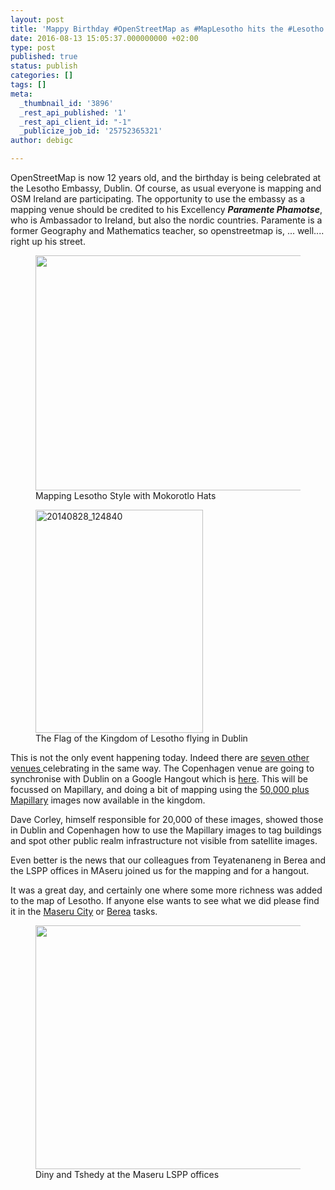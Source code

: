 ```yaml
---
layout: post
title: 'Mappy Birthday #OpenStreetMap as #MapLesotho hits the #Lesotho Embassy Dublin'
date: 2016-08-13 15:05:37.000000000 +02:00
type: post
published: true
status: publish
categories: []
tags: []
meta:
  _thumbnail_id: '3896'
  _rest_api_published: '1'
  _rest_api_client_id: "-1"
  _publicize_job_id: '25752365321'
author: debigc

---
```


OpenStreetMap is now 12 years old, and the birthday is being celebrated at the Lesotho Embassy, Dublin. Of course, as usual everyone is mapping and OSM Ireland are participating. The opportunity to use the embassy as a mapping venue should be credited to his Excellency <em><strong>Paramente Phamotse</strong></em>, who is Ambassador to Ireland, but also the nordic countries. Paramente is a former Geography and Mathematics teacher, so openstreetmap is, ... well.... right up his street.


<figure><img class="uqvYjb KgFPz" src="https://lh3.googleusercontent.com/-NaG_RX_G-Ec/V68ar_3zMSI/AAAAAAAC5vI/IqFp2mRfWkg7b3dvYQxGe5Hi9eJEs9d5gCK8B/s512/2343888158052087739%253Faccount_id%253D1" alt="" width="668" height="376" /> <figcaption>Mapping Lesotho Style with Mokorotlo Hats</figcaption>
</figure>

<figure><img class="alignnone  wp-image-114" src="{{ site.baseurl }}/img/20140828_124840.jpg" alt="20140828_124840" width="268" height="357" /> <figcaption>The Flag of the Kingdom of Lesotho flying in Dublin</figcaption></figure>

This is not the only event happening today. Indeed there are <a href="https://wiki.openstreetmap.org/wiki/OpenStreetMap_12th_Anniversary_Birthday_party">seven other venues </a>celebrating in the same way. The Copenhagen venue are going to synchronise with Dublin on a Google Hangout which is <a href="https://hangouts.google.com/group/6o0pJhpoAT6IhvWs2">here</a>. This will be focussed on Mapillary, and doing a bit of mapping using the <a href="https://www.mapillary.com/app/stats/85632173?lat=-29.55692705820762&amp;lng=28.154422972254082&amp;z=8.006175673967963">50,000 plus Mapillary</a> images now available in the kingdom.

Dave Corley, himself responsible for 20,000 of these images, showed those in Dublin and Copenhagen how to use the Mapillary images to tag buildings and spot other public realm infrastructure not visible from satellite images.

Even better is the news that our colleagues from Teyatenaneng in Berea and the LSPP offices in MAseru joined us for the mapping and for a hangout.

It was a great day, and certainly one where some more richness was added to the map of Lesotho. If anyone else wants to see what we did please find it in the <a href="http://tasks.hotosm.org/project/1944">Maseru City</a> or <a href="http://tasks.hotosm.org/project/1936">Berea</a> tasks.

<figure><img class="uqvYjb KgFPz" src="https://lh3.googleusercontent.com/-CW32eWqWiVk/V68gu6V_67I/AAAAAAAAACQ/Bd6ayi7DfxQ2qauAonjo933KX-0A9JW5ACK8B/s512/5625507118125812538%253Faccount_id%253D1" alt="" width="694" height="390" /> <figcaption>Diny and Tshedy at the Maseru LSPP offices</figcaption></figure>
